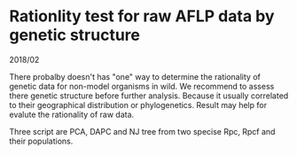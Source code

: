# Rationlity test for raw AFLP data by genetic structure

2018/02

There probalby doesn't has "one" way to determine the rationality of genetic data for non-model organisms in wild.
We recommend to assess there genetic structure before further analysis. Because it usually correlated to their geographical distribution or phylogenetics. Result may help for evalute the rationality of raw data.

Three script are PCA, DAPC and NJ tree from two specise Rpc, Rpcf and their populations.
